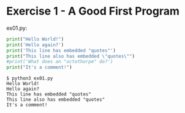 # Exercise 1 - A Good First Program

ex01.py:
```py
print("Hello World!")
print('Hello again?')
print('This line has embedded "quotes"')
print("This line also has embedded \"quotes\"")
#print('What does an "octothorpe" do?')
print("It's a comment!")
```

```
$ python3 ex01.py
Hello World!
Hello again?
This line has embedded "quotes"
This line also has embedded "quotes"
It's a comment!
```